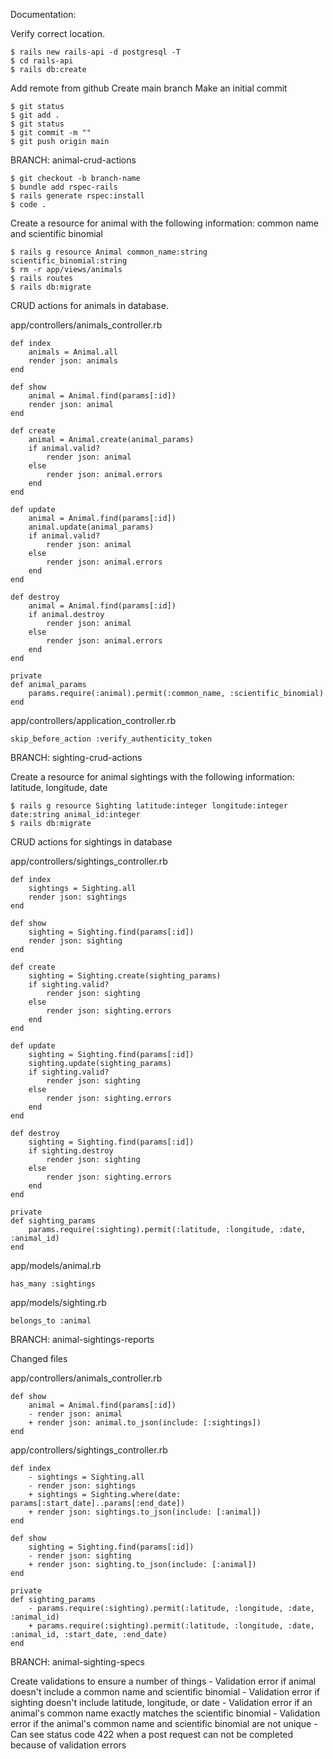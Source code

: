Documentation:

Verify correct location.

    $ rails new rails-api -d postgresql -T
    $ cd rails-api
    $ rails db:create

Add remote from github
Create main branch
Make an initial commit

    $ git status
    $ git add .
    $ git status
    $ git commit -m ""
    $ git push origin main





BRANCH: animal-crud-actions

    $ git checkout -b branch-name
    $ bundle add rspec-rails
    $ rails generate rspec:install
    $ code .

Create a resource for animal with the following information: common name and scientific binomial

    $ rails g resource Animal common_name:string scientific_binomial:string
    $ rm -r app/views/animals
    $ rails routes
    $ rails db:migrate

CRUD actions for animals in database.

app/controllers/animals_controller.rb

    def index
        animals = Animal.all
        render json: animals
    end

    def show
        animal = Animal.find(params[:id])
        render json: animal
    end

    def create
        animal = Animal.create(animal_params)
        if animal.valid?
            render json: animal
        else
            render json: animal.errors
        end
    end

    def update
        animal = Animal.find(params[:id])
        animal.update(animal_params)
        if animal.valid?
            render json: animal
        else
            render json: animal.errors
        end
    end

    def destroy
        animal = Animal.find(params[:id])
        if animal.destroy
            render json: animal
        else
            render json: animal.errors
        end
    end

    private
    def animal_params
        params.require(:animal).permit(:common_name, :scientific_binomial)
    end

app/controllers/application_controller.rb

    skip_before_action :verify_authenticity_token





BRANCH: sighting-crud-actions

Create a resource for animal sightings with the following information: latitude, longitude, date

    $ rails g resource Sighting latitude:integer longitude:integer date:string animal_id:integer
    $ rails db:migrate

CRUD actions for sightings in database

app/controllers/sightings_controller.rb

    def index
        sightings = Sighting.all
        render json: sightings
    end

    def show
        sighting = Sighting.find(params[:id])
        render json: sighting
    end

    def create
        sighting = Sighting.create(sighting_params)
        if sighting.valid?
            render json: sighting
        else
            render json: sighting.errors
        end
    end

    def update
        sighting = Sighting.find(params[:id])
        sighting.update(sighting_params)
        if sighting.valid?
            render json: sighting
        else
            render json: sighting.errors
        end
    end

    def destroy
        sighting = Sighting.find(params[:id])
        if sighting.destroy
            render json: sighting
        else
            render json: sighting.errors
        end
    end

    private
    def sighting_params
        params.require(:sighting).permit(:latitude, :longitude, :date, :animal_id)
    end

app/models/animal.rb

    has_many :sightings

app/models/sighting.rb

    belongs_to :animal





BRANCH: animal-sightings-reports

Changed files

app/controllers/animals_controller.rb

    def show
        animal = Animal.find(params[:id])
        - render json: animal
        + render json: animal.to_json(include: [:sightings])
    end

app/controllers/sightings_controller.rb

    def index
        - sightings = Sighting.all
        - render json: sightings
        + sightings = Sighting.where(date: params[:start_date]..params[:end_date])
        + render json: sightings.to_json(include: [:animal])
    end

    def show
        sighting = Sighting.find(params[:id])
        - render json: sighting
        + render json: sighting.to_json(include: [:animal])
    end

    private
    def sighting_params
        - params.require(:sighting).permit(:latitude, :longitude, :date, :animal_id)
        + params.require(:sighting).permit(:latitude, :longitude, :date, :animal_id, :start_date, :end_date)
    end





BRANCH: animal-sighting-specs

Create validations to ensure a number of things
    - Validation error if animal doesn't include a common name and scientific binomial
    - Validation error if sighting doesn't include latitude, longitude, or date
    - Validation error if an animal's common name exactly matches the scientific binomial
    - Validation error if the animal's common name and scientific binomial are not unique
    - Can see status code 422 when a post request can not be completed because of validation errors